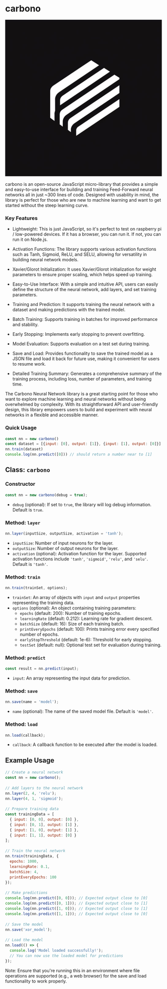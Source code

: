 # carbono

![carbono logo](https://raw.githubusercontent.com/appvoid/carbono/main/logo.jpeg)

carbono is an open-source JavaScript micro-library that provides a simple and easy-to-use interface for building and training Feed-Forward neural networks all in just ~300 lines of code. Designed with usability in mind, the library is perfect for those who are new to machine learning and want to get started without the steep learning curve.

### Key Features

- Lightweight: This is just JavaScript, so it's perfect to test on raspberry pi / low-powered devices. If it has a browser, you can run it. If not, you can run it on Node.js.

- Activation Functions: The library supports various activation functions such as Tanh, Sigmoid, ReLU, and SELU, allowing for versatility in building neural network models.

- Xavier/Glorot Initialization: It uses Xavier/Glorot initialization for weight parameters to ensure proper scaling, which helps speed up training.

- Easy-to-Use Interface: With a simple and intuitive API, users can easily define the structure of the neural network, add layers, and set training parameters.

- Training and Prediction: It supports training the neural network with a dataset and making predictions with the trained model.

- Batch Training: Supports training in batches for improved performance and stability.

- Early Stopping: Implements early stopping to prevent overfitting.

- Model Evaluation: Supports evaluation on a test set during training.

- Save and Load: Provides functionality to save the trained model as a JSON file and load it back for future use, making it convenient for users to resume work.

- Detailed Training Summary: Generates a comprehensive summary of the training process, including loss, number of parameters, and training time.

The Carbono Neural Network library is a great starting point for those who want to explore machine learning and neural networks without being overwhelmed by complexity. With its straightforward API and user-friendly design, this library empowers users to build and experiment with neural networks in a flexible and accessible manner.

### Quick Usage
```javascript
const nn = new carbono()
const dataset = [{input: [0], output: [1]}, {input: [1], output: [0]}]
nn.train(dataset)
console.log(nn.predict([0])) // should return a number near to [1]
```

## Class: `carbono`

### Constructor

```javascript
const nn = new carbono(debug = true);
```

- `debug` (optional): If set to `true`, the library will log debug information. Default is `true`.

### Method: `layer`

```javascript
nn.layer(inputSize, outputSize, activation = 'tanh');
```

- `inputSize`: Number of input neurons for the layer.
- `outputSize`: Number of output neurons for the layer.
- `activation` (optional): Activation function for the layer. Supported activation functions include `'tanh'`, `'sigmoid'`, `'relu'`, and `'selu'`. Default is `'tanh'`.

### Method: `train`

```javascript
nn.train(trainSet, options);
```

- `trainSet`: An array of objects with `input` and `output` properties representing the training data.
- `options` (optional): An object containing training parameters:
  - `epochs` (default: 200): Number of training epochs.
  - `learningRate` (default: 0.212): Learning rate for gradient descent.
  - `batchSize` (default: 16): Size of each training batch.
  - `printEveryEpochs` (default: 100): Prints training error every specified number of epochs.
  - `earlyStopThreshold` (default: 1e-6): Threshold for early stopping.
  - `testSet` (default: null): Optional test set for evaluation during training.

### Method: `predict`

```javascript
const result = nn.predict(input);
```

- `input`: An array representing the input data for prediction.

### Method: `save`

```javascript
nn.save(name = 'model');
```

- `name` (optional): The name of the saved model file. Default is `'model'`.

### Method: `load`

```javascript
nn.load(callback);
```

- `callback`: A callback function to be executed after the model is loaded.

## Example Usage

```javascript
// Create a neural network
const nn = new carbono();

// Add layers to the neural network
nn.layer(2, 4, 'relu');
nn.layer(4, 1, 'sigmoid');

// Prepare training data
const trainingData = [
  { input: [0, 0], output: [0] },
  { input: [0, 1], output: [1] },
  { input: [1, 0], output: [1] },
  { input: [1, 1], output: [0] }
];

// Train the neural network
nn.train(trainingData, {
  epochs: 1000,
  learningRate: 0.1,
  batchSize: 4,
  printEveryEpochs: 100
});

// Make predictions
console.log(nn.predict([0, 0])); // Expected output close to [0]
console.log(nn.predict([0, 1])); // Expected output close to [1]
console.log(nn.predict([1, 0])); // Expected output close to [1]
console.log(nn.predict([1, 1])); // Expected output close to [0]

// Save the model
nn.save('xor_model');

// Load the model
nn.load(() => {
  console.log('Model loaded successfully!');
  // You can now use the loaded model for predictions
});
```

Note: Ensure that you're running this in an environment where file operations are supported (e.g., a web browser) for the save and load functionality to work properly.
